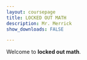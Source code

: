 ```yaml
---
layout: coursepage
title: LOCKED OUT MATH 
description: Mr. Merrick 
show_downloads: FALSE

---
```


<!--- ### MATH 20-1 SECTION  ### --->
Welcome to **locked out math**. 

<!--- To access the schoology page use this code: HRGC-TB6H-K38HK. ---> 






